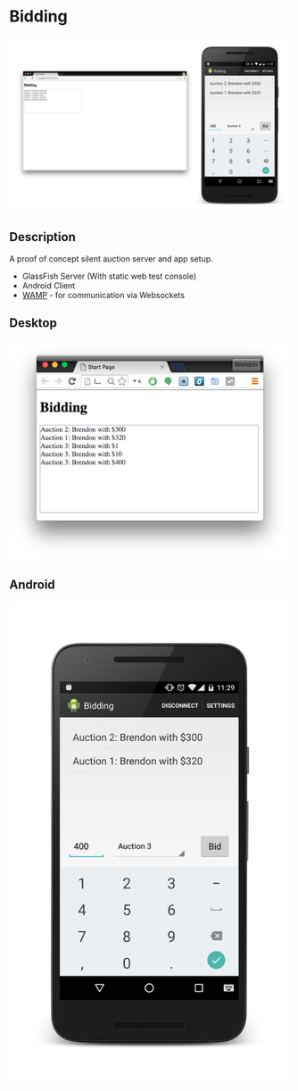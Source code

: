 # Bidding
![alt text](https://raw.githubusercontent.com/bbody/Bidding/master/screenshots/screenshot.png "Bidding Screenshot")

## Description

A proof of concept silent auction server and app setup.

* GlassFish Server (With static web test console)
* Android Client
* [WAMP](https://wamp-proto.org/) - for communication via Websockets

## Desktop
![alt text](https://raw.githubusercontent.com/bbody/Bidding/master/screenshots/desktop.png "Screenshot of Browser Test Console")

## Android
![alt text](https://raw.githubusercontent.com/bbody/Bidding/master/screenshots/android.png "Screenshot of Bidding Android App")


